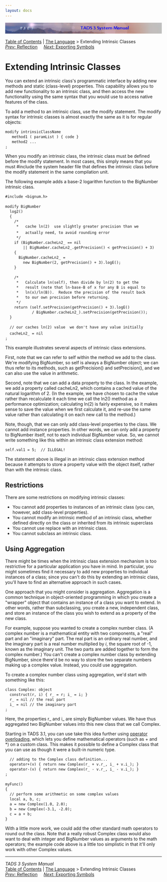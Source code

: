 ```yaml
---
layout: docs
---
```

<div class="topbar">

<img src="topbar.jpg" data-border="0" />

</div>

<div class="nav">

<a href="toc.html" class="nav">Table of Contents</a> \|
<a href="langsec.html" class="nav">The Language</a> \> Extending
Intrinsic Classes  
<span class="navnp"><a href="reflect.html" class="nav"><em>Prev:</em> Reflection</a>
   
<a href="export.html" class="nav"><em>Next:</em> Exporting Symbols</a>
    </span>

</div>

<div class="main">

# Extending Intrinsic Classes

You can extend an intrinsic class's programmatic interface by adding new
methods and static (class-level) properties. This capability allows you
to add new functionality to an intrinsic class, and then access the new
functionality using the same syntax that you would use to access native
features of the class.

To add a method to an intrinsic class, use the
<span class="code">modify</span> statement. The
<span class="code">modify</span> syntax for intrinsic classes is almost
exactly the same as it is for regular objects:

<div class="syntax">

    modify intrinsicClassName
       method1 ( paramList ) { code }
       method2 ...
    ;

</div>

When you modify an intrinsic class, the intrinsic class must be defined
before the <span class="code">modify</span> statement. In most cases,
this simply means that you must <span class="code">\#include</span> the
system header file that defines the intrinsic class before the
<span class="code">modify</span> statement in the same compilation unit.

The following example adds a base-2 logarithm function to the BigNumber
intrinsic class.

<div class="code">

    #include <bignum.h>

    modify BigNumber
      log2()
      {
        /*
         *   cache ln(2)  use slightly greater precision than we
         *   actually need, to avoid rounding error
         */
        if (BigNumber.cacheLn2_ == nil
            || BigNumber.cacheLn2_.getPrecision() < getPrecision() + 3)
        {
          BigNumber.cacheLn2_ = 
            new BigNumber(2, getPrecision() + 3).logE();
        }

        /*
         *   Calculate ln(self), then divide by ln(2) to get the
         *   result (note that ln-base-B of x for any B is equal to
         *   ln(x)/ln(B)).  Reduce the precision of the result back
         *   to our own precision before returning.
         */
        return (self.setPrecision(getPrecision() + 3).logE()
                / BigNumber.cacheLn2_).setPrecision(getPrecision());
      }

      // our caches ln(2) value  we don't have any value initially
      cacheLn2_ = nil
    ;

</div>

This example illustrates several aspects of intrinsic class extensions.

First, note that we can refer to <span class="code">self</span> within
the method we add to the class. We're modifying BigNumber, so
<span class="code">self</span> is always a BigNumber object; we can thus
refer to its methods, such as <span class="code">getPrecision()</span>
and <span class="code">setPrecision()</span>, and we can also use the
value in arithmetic.

Second, note that we can add a data property to the class. In the
example, we add a property called <span class="code">cacheLn2</span>,
which contains a cached value of the natural logarithm of 2. (In the
example, we have chosen to cache the value rather than recalculate it
each time we call the <span class="code">ln2()</span> method as a
performance optimization; calculating <span class="code">ln(2)</span> is
fairly expensive, so it makes sense to save the value when we first
calculate it, and re-use the same value rather than calculating it on
each new call to the method.)

Note, though, that we can only add class-level properties to the class.
We cannot add instance properties. In other words, we can only add a
property to BigNumber itself, not to each individual BigNumber value.
So, we cannot write something like this within an intrinsic class
extension method:

<div class="code">

    self.val1 = 5;  // ILLEGAL!

</div>

The statement above is illegal in an intrinsic class extension method
because it attempts to store a property value with the object itself,
rather than with the intrinsic class.

## Restrictions

There are some restrictions on modifying intrinsic classes:

- You cannot add properties to instances of an intrinsic class (you can,
  however, add class-level properties).
- You cannot modify an intrinsic method of an intrinsic class, whether
  defined directly on the class or inherited from its intrinsic
  superclass
- You cannot use <span class="code">replace</span> with an intrinsic
  class.
- You cannot subclass an intrinsic class.

## Using Aggregation

There might be times when the intrinsic class extension mechanism is too
restrictive for a particular application you have in mind. In
particular, you might sometimes find it necessary to add new properties
to individual instances of a class; since you can't do this by extending
an intrinsic class, you'll have to find an alternative approach in such
cases.

One approach that you might consider is aggregation. Aggregation is a
common technique in object-oriented programming in which you create a
"wrapper" object that contains an instance of a class you want to
extend. In other words, rather than subclassing, you create a new,
independent class, and store an instance of the class you wish to extend
as a property of the new class.

For example, suppose you wanted to create a complex number class. (A
complex number is a mathematical entity with two components, a "real"
part and an "imaginary" part. The real part is an ordinary real number,
and the imaginary part is a real number multiplied by *i*, the square
root of -1, known as the imaginary unit. The two parts are added
together to form the complex number.) You can't create a complex number
class by extending BigNumber, since there'd be no way to store the two
separate numbers making up a complex value. Instead, you could use
aggregation.

To create a complex number class using aggregation, we'd start with
something like this:

<div class="code">

    class Complex: object
      construct(r, i) { r_ = r; i_ = i; }
      r_ = nil // the real part
      i_ = nil // the imaginary part
    ;

</div>

Here, the properties <span class="code">r\_</span> and
<span class="code">i\_</span> are simply BigNumber values. We have thus
aggregated two BigNumber values into this new class that we call
Complex.

Starting in TADS 3.1, you can use take this idea further using [operator
overloading](opoverload.html), which lets you define mathematical
operators (such as <span class="code">+</span> and
<span class="code">\*</span>) on a custom class. This makes it possible
to define a Complex class that you can use as though it were a built-in
numeric type.

<div class="code">

      // adding to the Complex class definition...
      operator+(v) { return new Complex(r_ + v.r_, i_ + v.i_); }
      operator-(v) { return new Complex(r_ - v.r_, i_ - v.i_); }
    ;

    myFunc()
    {
      // perform some arithmetic on some complex values
      local a, b, c;
      a = new Complex(1.0, 2.0);
      b = new Complex(-3.1, -2.0);
      c = a + b;
    }

</div>

With a little more work, we could add the other standard math operators
to round out the class. Note that a really robust Complex class would
also want to deal with integer and BigNumber values as arguments to the
math operators; the example code above is a little too simplistic in
that it'll only work with other Complex values.

</div>

------------------------------------------------------------------------

<div class="navb">

*TADS 3 System Manual*  
<a href="toc.html" class="nav">Table of Contents</a> \|
<a href="langsec.html" class="nav">The Language</a> \> Extending
Intrinsic Classes  
<span class="navnp"><a href="reflect.html" class="nav"><em>Prev:</em> Reflection</a>
   
<a href="export.html" class="nav"><em>Next:</em> Exporting Symbols</a>
    </span>

</div>
